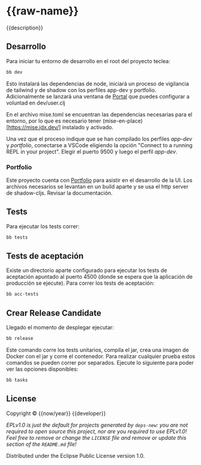 # {{raw-name}}

{{description}}

## Desarrollo

Para iniciar tu entorno de desarrollo en el root del proyecto teclea:

```bash
bb dev
```
Esto instalará las dependencias de node, iniciará un proceso de vigilancia de tailwind y de shadow con los perfiles app-dev y portfolio. Adicionalmente se lanzará una ventana de [Portal](https://github.com/djblue/portal) que puedes configurar a voluntad en dev/user.clj 

En el archivo mise.toml se encuentran las dependencias necesarias para el entorno, por lo que es necesario tener (mise-en-place)[https://mise.jdx.dev/] instalado y activado. 

Una vez que el proceso indique que se han compilado los perfiles *app-dev* y *portfolio*, conectarse a VSCode eligiendo la opción "Connect to a running REPL in your project". Elegir el puerto 9500 y luego el perfil *app-dev*.

### Portfolio

Este proyecto cuenta con [Portfolio](https://github.com/cjohansen/portfolio?tab=readme-ov-file) para asistir en el desarrollo de la UI. Los archivos necesarios se levantan en un build aparte y se usa el http server de shadow-cljs. Revisar la documentación.

## Tests

Para ejecutar los tests correr:

```bash
bb tests
```

## Tests de aceptación

Existe un directorio aparte configurado para ejecutar los tests de aceptación apuntado al puerto 4500 (donde se espera que la aplicación de producción se ejecute). Para correr los tests de aceptación:

```bash
bb acc-tests
```

## Crear Release Candidate

Llegado el momento de desplegar ejecutar:

```bash
bb release
```

Este comando corre los tests unitarios, compila el jar, crea una imagen de Docker con el jar y corre el contenedor. Para realizar cualquier prueba estos comandos se pueden correr por separados. Ejecute lo siguiente para poder ver las opciones disponibles:

```bash
bb tasks
```

## License

Copyright © {{now/year}} {{developer}}

_EPLv1.0 is just the default for projects generated by `deps-new`: you are not_
_required to open source this project, nor are you required to use EPLv1.0!_
_Feel free to remove or change the `LICENSE` file and remove or update this_
_section of the `README.md` file!_

Distributed under the Eclipse Public License version 1.0.
